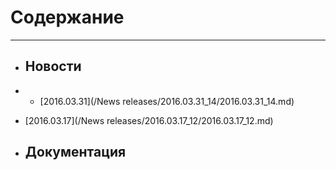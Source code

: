 # Содержание


---


* ## Новости

*  * [2016.03.31](/News releases/2016.03.31_14/2016.03.31_14.md)  
 * [2016.03.17](/News releases/2016.03.17_12/2016.03.17_12.md)


* ## Документация
